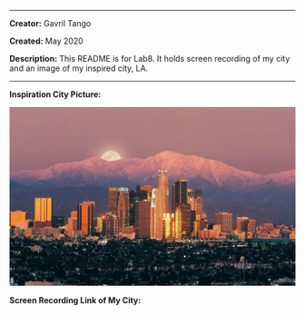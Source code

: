 -------
**Creator:** Gavril Tango

**Created:** May 2020

**Description:** This README is for Lab8. It holds screen recording of my city and an image of my inspired city, LA.

-------

**Inspiration City Picture:**

![](Inspiration.jpg)


**Screen Recording Link of My City:**
